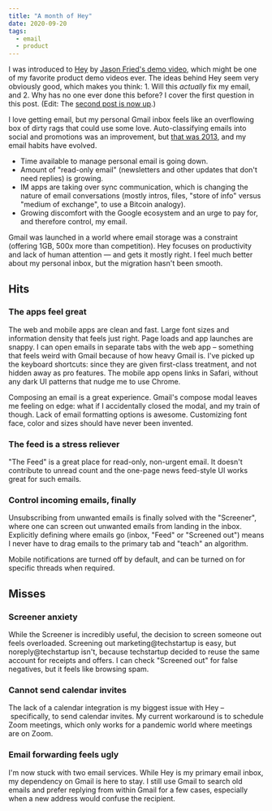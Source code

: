```yaml
---
title: "A month of Hey"
date: 2020-09-20
tags:
  - email
  - product
---
```


I was introduced to [Hey][3] by [Jason Fried's demo video][1], which might be one of my favorite product demo videos ever. The ideas behind Hey seem very obviously good, which makes you think: 1. Will this _actually_ fix my email, and 2. Why has no one ever done this before? I cover the first question in this post. (Edit: The [second post is now up](/posts/2020/hey-gmail).)

I love getting email, but my personal Gmail inbox feels like an overflowing box of dirty rags that could use some love. Auto-classifying emails into social and promotions was an improvement, but [that was 2013][2], and my email habits have evolved.

* Time available to manage personal email is going down.
* Amount of "read-only email" (newsletters and other updates that don't need replies) is growing.
* IM apps are taking over sync communication, which is changing the nature of email conversations (mostly intros, files, "store of info" versus "medium of exchange", to use a Bitcoin analogy).
* Growing discomfort with the Google ecosystem and an urge to pay for, and therefore control, my email.

Gmail was launched in a world where email storage was a constraint (offering 1GB, 500x more than competition). Hey focuses on productivity and lack of human attention — and gets it mostly right. I feel much better about my personal inbox, but the migration hasn't been smooth.

## Hits
### The apps feel great

The web and mobile apps are clean and fast. Large font sizes and information density that feels just right. Page loads and app launches are snappy. I can open emails in separate tabs with the web app – something that feels weird with Gmail because of how heavy Gmail is. I've picked up the keyboard shortcuts: since they are given first-class treatment, and not hidden away as pro features. The mobile app opens links in Safari, without any dark UI patterns that nudge me to use Chrome.

Composing an email is a great experience. Gmail's compose modal leaves me feeling on edge: what if I accidentally closed the modal, and my train of though. Lack of email formatting options is awesome. Customizing font face, color and sizes should have never been invented.

### The feed is a stress reliever

"The Feed" is a great place for read-only, non-urgent email. It doesn't contribute to unread count and the one-page news feed-style UI works great for such emails.

### Control incoming emails, finally

Unsubscribing from unwanted emails is finally solved with the "Screener", where one can screen out unwanted emails from landing in the inbox. Explicitly defining where emails go (inbox, "Feed" or "Screened out") means I never have to drag emails to the primary tab and "teach" an algorithm.

Mobile notifications are turned off by default, and can be turned on for specific threads when required.

## Misses
### Screener anxiety
While the Screener is incredibly useful, the decision to screen someone out feels overloaded. Screening out marketing@techstartup is easy, but noreply@techstartup isn't, because techstartup decided to reuse the same account for receipts and offers. I can check "Screened out" for false negatives, but it feels like browsing spam.

### Cannot send calendar invites
The lack of a calendar integration is my biggest issue with Hey – specifically, to send calendar invites. My current workaround is to schedule Zoom meetings, which only works for a pandemic world where meetings are on Zoom.

### Email forwarding feels ugly
I'm now stuck with two email services. While Hey is my primary email inbox, my dependency on Gmail is here to stay. I still use Gmail to search old emails and prefer replying from within Gmail for a few cases, especially when a new address would confuse the recipient.

[1]: https://www.youtube.com/watch?v=UCeYTysLyGI
[2]: https://gmail.googleblog.com/2013/05/a-new-inbox-that-puts-you-back-in.html
[3]: https://hey.com
